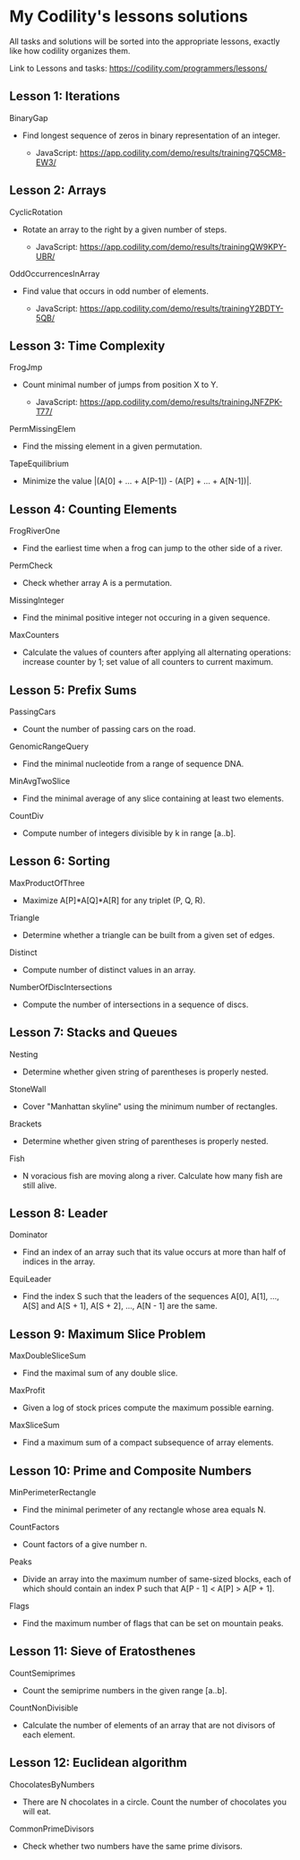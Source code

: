 My Codility's lessons solutions
==============================================

All tasks and solutions will be sorted into the appropriate lessons, exactly like how codility organizes them. 

Link to Lessons and tasks: https://codility.com/programmers/lessons/


Lesson 1: Iterations
--------------------
BinaryGap
- Find longest sequence of zeros in binary representation of an integer.
  
  - JavaScript: https://app.codility.com/demo/results/training7Q5CM8-EW3/


Lesson 2: Arrays
----------------
CyclicRotation
* Rotate an array to the right by a given number of steps.

  * JavaScript: https://app.codility.com/demo/results/trainingQW9KPY-UBR/

OddOccurrencesInArray
* Find value that occurs in odd number of elements.

  * JavaScript: https://app.codility.com/demo/results/trainingY2BDTY-5QB/


Lesson 3: Time Complexity
-------------------------
FrogJmp
* Count minimal number of jumps from position X to Y.

  * JavaScript: https://app.codility.com/demo/results/trainingJNFZPK-T77/

PermMissingElem
* Find the missing element in a given permutation. 

TapeEquilibrium
* Minimize the value |(A[0] + ... + A[P-1]) - (A[P] + ... + A[N-1])|.


Lesson 4: Counting Elements
---------------------------
FrogRiverOne
* Find the earliest time when a frog can jump to the other side of a river.

PermCheck
* Check whether array A is a permutation.

MissingInteger
* Find the minimal positive integer not occuring in a given sequence.

MaxCounters
* Calculate the values of counters after applying all alternating operations: increase counter by 1; set value of all counters to current maximum.


Lesson 5: Prefix Sums
--------------------
PassingCars
* Count the number of passing cars on the road.

GenomicRangeQuery
* Find the minimal nucleotide from a range of sequence DNA.

MinAvgTwoSlice
* Find the minimal average of any slice containing at least two elements.

CountDiv
* Compute number of integers divisible by k in range [a..b].


Lesson 6: Sorting
-----------------
MaxProductOfThree
* Maximize A[P]\*A[Q]\*A[R] for any triplet (P, Q, R).

Triangle
* Determine whether a triangle can be built from a given set of edges.

Distinct
* Compute number of distinct values in an array.

NumberOfDiscIntersections
* Compute the number of intersections in a sequence of discs.


Lesson 7: Stacks and Queues
---------------------------
Nesting
* Determine whether given string of parentheses is properly nested.

StoneWall
* Cover "Manhattan skyline" using the minimum number of rectangles.

Brackets
* Determine whether given string of parentheses is properly nested.

Fish
* N voracious fish are moving along a river. Calculate how many fish are still alive.


Lesson 8: Leader
----------------
Dominator
* Find an index of an array such that its value occurs at more than half of indices in the array. 

EquiLeader
* Find the index S such that the leaders of the sequences A[0], A[1], ..., A[S] and A[S + 1], A[S + 2], ..., A[N - 1] are the same.


Lesson 9: Maximum Slice Problem
-------------------------------
MaxDoubleSliceSum
* Find the maximal sum of any double slice.

MaxProfit
* Given a log of stock prices compute the maximum possible earning.

MaxSliceSum
* Find a maximum sum of a compact subsequence of array elements.


Lesson 10: Prime and Composite Numbers
-------------------------------------
MinPerimeterRectangle
* Find the minimal perimeter of any rectangle whose area equals N.

CountFactors
* Count factors of a give number n.

Peaks
* Divide an array into the maximum number of same-sized blocks, each of which should contain an index P such that A[P - 1] < A[P] > A[P + 1].

Flags
* Find the maximum number of flags that can be set on mountain peaks.


Lesson 11: Sieve of Eratosthenes
-------------------------------
CountSemiprimes
* Count the semiprime numbers in the given range [a..b].

CountNonDivisible
* Calculate the number of elements of an array that are not divisors of each element.


Lesson 12: Euclidean algorithm
------------------------------
ChocolatesByNumbers
* There are N chocolates in a circle. Count the number of chocolates you will eat.


CommonPrimeDivisors
* Check whether two numbers have the same prime divisors.
